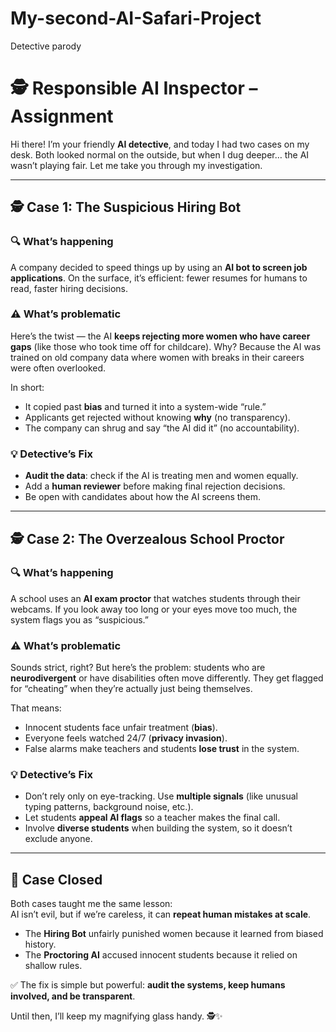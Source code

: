 # My-second-AI-Safari-Project
Detective parody
# 🕵️ Responsible AI Inspector – Assignment  

Hi there! I’m your friendly **AI detective**, and today I had two cases on my desk. Both looked normal on the outside, but when I dug deeper… the AI wasn’t playing fair. Let me take you through my investigation.  

---

## 🕵️ Case 1: The Suspicious Hiring Bot  

### 🔍 What’s happening  
A company decided to speed things up by using an **AI bot to screen job applications**. On the surface, it’s efficient: fewer resumes for humans to read, faster hiring decisions.  

### ⚠️ What’s problematic  
Here’s the twist — the AI **keeps rejecting more women who have career gaps** (like those who took time off for childcare). Why? Because the AI was trained on old company data where women with breaks in their careers were often overlooked.  

In short:  
- It copied past **bias** and turned it into a system-wide “rule.”  
- Applicants get rejected without knowing **why** (no transparency).  
- The company can shrug and say “the AI did it” (no accountability).  

### 💡 Detective’s Fix  
- **Audit the data**: check if the AI is treating men and women equally.  
- Add a **human reviewer** before making final rejection decisions.  
- Be open with candidates about how the AI screens them.  

---

## 🕵️ Case 2: The Overzealous School Proctor  

### 🔍 What’s happening  
A school uses an **AI exam proctor** that watches students through their webcams. If you look away too long or your eyes move too much, the system flags you as “suspicious.”  

### ⚠️ What’s problematic  
Sounds strict, right? But here’s the problem: students who are **neurodivergent** or have disabilities often move differently. They get flagged for “cheating” when they’re actually just being themselves.  

That means:  
- Innocent students face unfair treatment (**bias**).  
- Everyone feels watched 24/7 (**privacy invasion**).  
- False alarms make teachers and students **lose trust** in the system.  

### 💡 Detective’s Fix  
- Don’t rely only on eye-tracking. Use **multiple signals** (like unusual typing patterns, background noise, etc.).  
- Let students **appeal AI flags** so a teacher makes the final call.  
- Involve **diverse students** when building the system, so it doesn’t exclude anyone.  

---

## 📝 Case Closed  

Both cases taught me the same lesson:  
AI isn’t evil, but if we’re careless, it can **repeat human mistakes at scale**.  

- The **Hiring Bot** unfairly punished women because it learned from biased history.  
- The **Proctoring AI** accused innocent students because it relied on shallow rules.  

✅ The fix is simple but powerful: **audit the systems, keep humans involved, and be transparent**.  

Until then, I’ll keep my magnifying glass handy. 🕵️✨  

